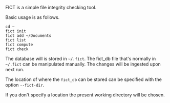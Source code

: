 FICT is a simple file integrity checking tool.

Basic usage is as follows.
```
cd ~
fict init
fict add ~/Documents
fict list
fict compute
fict check
```

The database will is stored in `~/.fict`. The fict_db file that's normally in `~/.fict`
can be manipulated manually. The changes will be ingested upon next run.

The location of where the `fict_db` can be stored can be specified with the option
`--fict-dir`.

If you don't specify a location the present working directory will be chosen.
